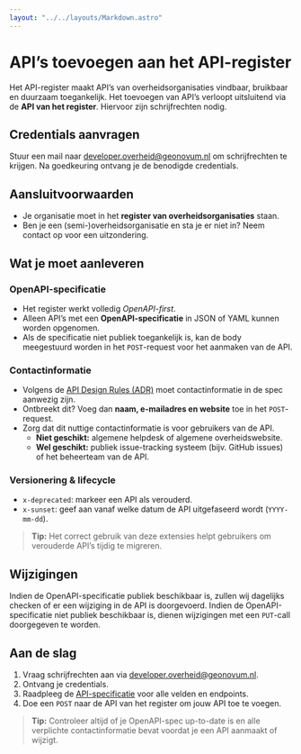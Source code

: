 ```yaml
---
layout: "../../layouts/Markdown.astro"
---
```


# API’s toevoegen aan het API-register

Het API-register maakt API’s van overheidsorganisaties vindbaar, bruikbaar en duurzaam toegankelijk. Het toevoegen van API’s verloopt uitsluitend via de **API van het register**. Hiervoor zijn schrijfrechten nodig.

## Credentials aanvragen

Stuur een mail naar [developer.overheid@geonovum.nl](mailto:developer.overheid@geonovum.nl) om schrijfrechten te krijgen. Na goedkeuring ontvang je de benodigde credentials.

## Aansluitvoorwaarden

- Je organisatie moet in het **register van overheidsorganisaties** staan.  
- Ben je een (semi-)overheidsorganisatie en sta je er niet in? Neem contact op voor een uitzondering.

## Wat je moet aanleveren

### OpenAPI-specificatie

- Het register werkt volledig *OpenAPI-first*.  
- Alleen API’s met een **OpenAPI-specificatie** in JSON of YAML kunnen worden opgenomen.
- Als de specificatie niet publiek toegankelijk is, kan de body meegestuurd worden in het `POST`-request voor het aanmaken van de API.

### Contactinformatie

- Volgens de [API Design Rules (ADR)](https://developer.overheid.nl/kennisbank/apis/api-design-rules/) moet contactinformatie in de spec aanwezig zijn.  
- Ontbreekt dit? Voeg dan **naam, e-mailadres en website** toe in het `POST`-request.  
- Zorg dat dit nuttige contactinformatie is voor gebruikers van de API.  
  - **Niet geschikt:** algemene helpdesk of algemene overheidswebsite.  
  - **Wel geschikt:** publiek issue-tracking systeem (bijv. GitHub issues) of het beheerteam van de API.

### Versionering & lifecycle

- `x-deprecated`: markeer een API als verouderd.  
- `x-sunset`: geef aan vanaf welke datum de API uitgefaseerd wordt (`YYYY-mm-dd`).

> **Tip:** Het correct gebruik van deze extensies helpt gebruikers om verouderde API’s tijdig te migreren.

## Wijzigingen

Indien de OpenAPI-specificatie publiek beschikbaar is, zullen wij dagelijks checken of er een wijziging in de API is doorgevoerd. Indien de OpenAPI-specificatie niet publiek beschikbaar is, dienen wijzigingen met een `PUT`-call doorgegeven te worden.

## Aan de slag

1. Vraag schrijfrechten aan via [developer.overheid@geonovum.nl](mailto:developer.overheid@geonovum.nl).  
2. Ontvang je credentials.  
3. Raadpleeg de [API-specificatie](#) voor alle velden en endpoints.  
4. Doe een `POST` naar de API van het register om jouw API toe te voegen.

> **Tip:** Controleer altijd of je OpenAPI-spec up-to-date is en alle verplichte contactinformatie bevat voordat je een API aanmaakt of wijzigt.
